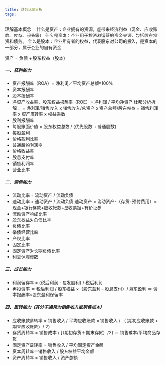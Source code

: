```yaml
---
title: 财务比率分析
tags:
---
```



理解基本概念：
什么是资产：企业拥有的资源，能带来经济利益（现金、应收账款、库存、设备等）
什么是资本：企业用于投资和运营的资金来源，包括股东投资和债务。
什么是股本：企业所有者的权益，代表股东对公司的投入，是资本的一部分，属于企业的自有资金

资产 = 负债 + 股东权益（股本）

##### 一、获利能力
+ 资产报酬率（ROA）= 净利润／平均资产总额×100%
+ 资本报酬率
+ 股本报酬率
+ 净资产收益率、股东权益报酬率（ROE）= 净利润 / 平均净资产
杜邦分析拆解： = 净利润/销售收入 x 销售收入/总资产 x 资产总额/股东权益
             = 销售利润率     x 资产周转率     x  权益乘数
+ 股利报酬率
+ 每股账面价值 = 股东权益总数 / (优先股数 + 普通股数)
+ 每股盈利
+ 价格盈利比率
+ 普通股的利润率
+ 价格收益率
+ 股息支付率
+ 销售利润率
+ 营业比率


##### 二、偿债能力
+ 流动比率 = 流动资产 / 流动负债
+ 速动比率 = 速动资产 / 流动负债
  速动资产 = 流动资产-（存货+预付费用）= 现金+银行存款+应收帐款+应收票据+有价证券
+ 流动资产构成比率
+ 股东权益对负债比率
+ 负债比率
+ 举债经营比率
+ 产权比率
+ 固定比率
+ 固定资产对长期负债比率
+ 利息保障倍数

##### 三、成长能力
+ 利润留存率 = (税后利润 - 应发股利) / 税后利润
+ 再投资率 ＝ 税后利润 / 股东权益 ×（股东盈利－股息支付）/ 股东盈利 ＝ 资本报酬率×股东盈利保留率

##### 四、周转能力（**其分子通常为销售收入或销售成本**）
+ 应收账款周转率 = 销售收入 / 平均应收账款 = 销售收入 / （（期初应收账款 + 期末应收账款）/ 2）
+ 存货周转率 = 销售成本 / [（期初存货＋期末存货）/2] ＝ 销售成本/平均商品存货
+ 固定资产周转率 = 销售收入 / 平均固定资产金额
+ 资本周转率＝销售收入 / 股东权益平均金额
+ 资产周转率 = 销售收入 / 资产总额